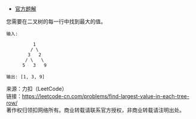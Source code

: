 * [官方题解]()

您需要在二叉树的每一行中找到最大的值。
```
输入: 

          1
         / \
        3   2
       / \   \  
      5   3   9 

输出: [1, 3, 9]
```

来源：力扣（LeetCode）<br>
链接：https://leetcode-cn.com/problems/find-largest-value-in-each-tree-row/<br>
著作权归领扣网络所有。商业转载请联系官方授权，非商业转载请注明出处。<br>